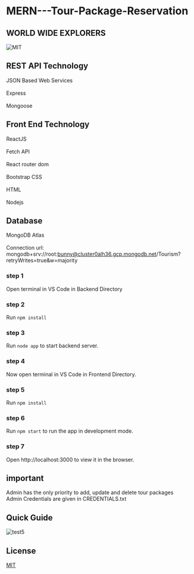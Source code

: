# MERN---Tour-Package-Reservation

## WORLD WIDE EXPLORERS

![MIT](https://img.shields.io/badge/Licence-MIT-orange)

## REST API Technology
JSON Based Web Services<br/>  
Express<br/>  
Mongoose<br/>  
 
## Front End Technology 
ReactJS<br/>  
     Fetch API<br/>  
     React router dom<br/>  
Bootstrap CSS<br/>  
HTML<br/>  
Nodejs<br/>  
 
## Database 
MongoDB Atlas<br/>  
Connection url: 
mongodb+srv://root:bunny@cluster0alh36.gcp.mongodb.net/Tourism?retryWrites=true&w=majority 

### step 1
Open terminal in VS Code in Backend Directory 

### step 2
Run `npm install` 

### step 3
Run `node app` to start backend server.

### step 4
Now open terminal in VS Code in Frontend Directory. 
 
### step 5
Run `npm install` 

### step 6
Run `npm start` to run the app in development mode. 

### step 7
Open http://localhost:3000 to view it in the browser. 

## important

Admin has the only priority to add, update and delete tour packages<br/>
Admin Credentials are given in CREDENTIALS.txt

## Quick Guide

![test5](https://user-images.githubusercontent.com/61576355/84638778-0ddd4380-af15-11ea-87d3-4474f88f0d34.gif)

## License
[MIT](https://opensource.org/licenses/mit-license.html)
